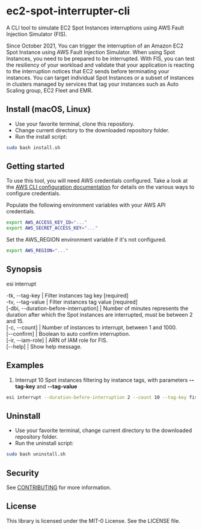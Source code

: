 # ec2-spot-interrupter-cli

A CLI tool to simulate EC2 Spot Instances interruptions using AWS Fault Injection Simulator (FIS).

Since October 2021, You can trigger the interruption of an Amazon EC2 Spot Instance using AWS Fault Injection Simulator. When using Spot Instances, you need to be prepared to be interrupted. With FIS, you can test the resiliency of your workload and validate that your application is reacting to the interruption notices that EC2 sends before terminating your instances. You can target individual Spot Instances or a subset of instances in clusters managed by services that tag your instances such as Auto Scaling group, EC2 Fleet and EMR.

## Install (macOS, Linux)

* Use your favorite terminal, clone this repository.
* Change current directory to the downloaded repository folder.
* Run the install script:

```bash
sudo bash install.sh
```

## Getting started

To use this tool, you will need AWS credentials configured. Take a look at the [AWS CLI configuration documentation](https://docs.aws.amazon.com/cli/latest/userguide/cli-chap-configure.html#config-settings-and-precedence) for details on the various ways to configure credentials.

Populate the following environment variables with your AWS API credentials.

```bash
export AWS_ACCESS_KEY_ID="..."
export AWS_SECRET_ACCESS_KEY="..."
```

Set the AWS_REGION environment variable if it's not configured.

```bash
export AWS_REGION="..."
```

## Synopsis

esi interrupt

-tk, --tag-key | Filter instances tag key  [required]  
-tv, --tag-value | Filter instances tag value  [required]  
[-dbi, --duration-before-interruption] | Number of minutes represents the duration after which the Spot instances are interrupted, must be between 2 and 15.  
[-c, --count] | Number of instances to interrupt, between 1 and 1000.  
[--confirm] | Boolean to auto confirm interruption.  
[-ir, --iam-role] | ARN of IAM role for FIS.  
[--help] | Show help message.

## Examples

1. Interrupt 10 Spot instances filtering by instance tags, with parameters **--tag-key** and **--tag-value**

```bash
esi interrupt --duration-before-interruption 2 --count 10 --tag-key fis --tag-value yes
```

## Uninstall

* Use your favorite terminal, change current directory to the downloaded repository folder.
* Run the uninstall script:

```bash
sudo bash uninstall.sh
```

## Security

See [CONTRIBUTING](CONTRIBUTING.md#security-issue-notifications) for more information.

## License

This library is licensed under the MIT-0 License. See the LICENSE file.
